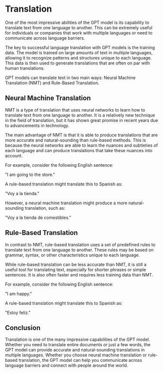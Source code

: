 # Translation

One of the most impressive abilities of the GPT model is its capability to translate text from one language to another. This can be extremely useful for individuals or companies that work with multiple languages or need to communicate across language barriers.

The key to successful language translation with GPT models is the training data. The model is trained on large amounts of text in multiple languages, allowing it to recognize patterns and structures unique to each language. This data is then used to generate translations that are often on par with human translations.

GPT models can translate text in two main ways: Neural Machine Translation (NMT) and Rule-Based Translation.

## Neural Machine Translation

NMT is a type of translation that uses neural networks to learn how to translate text from one language to another. It is a relatively new technique in the field of translation, but it has shown great promise in recent years due to advancements in technology.

The main advantage of NMT is that it is able to produce translations that are more accurate and natural-sounding than rule-based methods. This is because the neural networks are able to learn the nuances and subtleties of each language and can produce translations that take these nuances into account.

For example, consider the following English sentence:

"I am going to the store."

A rule-based translation might translate this to Spanish as:

"Voy a la tienda."

However, a neural machine translation might produce a more natural-sounding translation, such as:

"Voy a la tienda de comestibles."

## Rule-Based Translation

In contrast to NMT, rule-based translation uses a set of predefined rules to translate text from one language to another. These rules may be based on grammar, syntax, or other characteristics unique to each language.

While rule-based translation can be less accurate than NMT, it is still a useful tool for translating text, especially for shorter phrases or simple sentences. It is also often faster and requires less training data than NMT.

For example, consider the following English sentence:

"I am happy."

A rule-based translation might translate this to Spanish as:

"Estoy feliz."

## Conclusion

Translation is one of the many impressive capabilities of the GPT model. Whether you need to translate entire documents or just a few words, the GPT model can provide accurate and natural-sounding translations in multiple languages. Whether you choose neural machine translation or rule-based translation, the GPT model can help you communicate across language barriers and connect with people around the world.

